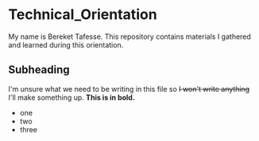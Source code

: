 # Technical_Orientation
My name is Bereket Tafesse. This repository contains materials I gathered and learned during this orientation.

## Subheading
I'm unsure what we need to be writing in this file so ~~I won't write anything~~ I'll make something up. **This is in bold.**
- one
- two
- three

